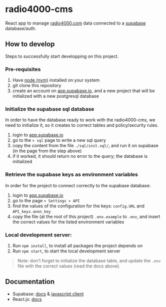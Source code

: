 # radio4000-cms

React app to manage [radio4000.com](https://radio4000.com) data connected to a [supabase](https://supabase.io/) database/auth.

## How to develop

Steps to successfully start developping on this project.

### Pre-requisites
1. Have [node (nvm)](https://github.com/nvm-sh/nvm) installed on your system
1. git clone this repository
1. create an account on [app.supabase.io](https://app.supabase.io),
   and a new project that will be initialized with a new postgresql database

### Initialize the supabase sql database

In order to have the database ready to work with the radio4000-cms, we
need to initialize it, so it creates to correct tables and
policy/security rules.

1. login to [app.supabase.io](https://app.supabase.io)
1. go to the `> sql` page to write a new sql query
1. copy the content from the file `./sql/init.sql/`, and run it on
   supabase (in the page from the step above)
1. if it worked, it should return no error to the query; the database
   is initialized

### Retrieve the supabase keys as environment variables

In order for the project to connect correctly to the supabase database:

1. login to [app.supabase.io](https://app.supabase.io)
1. go to the page `> Settings > API`
1. find the values of the configuration for the keys: `config.URL` and `API_keys.anon_key`
1. copy the file (at the root of this project) `.env.example` to
   `.env`, and insert the correct values for the listed environment
   variables

### Local development server:
1. Run `npm install`, to install all packages the project depends on
1. Run `npm start`, to start the local development server

> Note: don't forget to initialize the database table, and update the `.env` file with the correct values (read the docs above).

## Documentation

- Supabase: [docs](https://supabase.io/docs) & [javascript client](https://supabase.io/docs/reference/javascript/supabase-client)
- React.js: [docs](https://reactjs.org/docs/getting-started.html)

